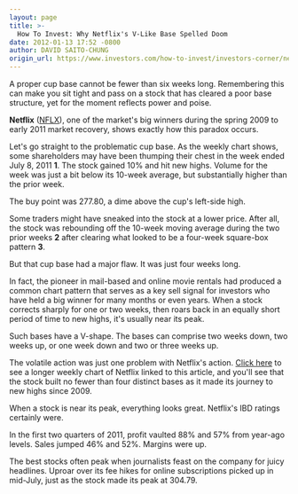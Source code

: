```yaml
---
layout: page
title: >-
  How To Invest: Why Netflix's V-Like Base Spelled Doom
date: 2012-01-13 17:52 -0800
author: DAVID SAITO-CHUNG
origin_url: https://www.investors.com/how-to-invest/investors-corner/netflix-sell-signal-was-faulty-base-pattern
---
```





A proper cup base cannot be fewer than six weeks long. Remembering this can make you sit tight and pass on a stock that has cleared a poor base structure, yet for the moment reflects power and poise.


**Netflix** ([NFLX](https://research.investors.com/quote.aspx?symbol=NFLX)), one of the market's big winners during the spring 2009 to early 2011 market recovery, shows exactly how this paradox occurs.


Let's go straight to the problematic cup base. As the weekly chart shows, some shareholders may have been thumping their chest in the week ended July 8, 2011 **1**. The stock gained 10% and hit new highs. Volume for the week was just a bit below its 10-week average, but substantially higher than the prior week.


The buy point was 277.80, a dime above the cup's left-side high.


Some traders might have sneaked into the stock at a lower price. After all, the stock was rebounding off the 10-week moving average during the two prior weeks **2** after clearing what looked to be a four-week square-box pattern **3**.


But that cup base had a major flaw. It was just four weeks long.


In fact, the pioneer in mail-based and online movie rentals had produced a common chart pattern that serves as a key sell signal for investors who have held a big winner for many months or even years. When a stock corrects sharply for one or two weeks, then roars back in an equally short period of time to new highs, it's usually near its peak.


Such bases have a V-shape. The bases can comprise two weeks down, two weeks up, or one week down and two or three weeks up.


The volatile action was just one problem with Netflix's action. [Click here](/NewsAndAnalysis/PhotoPopup.aspx?path=WEBcor0117.gif&docId=597787) to see a longer weekly chart of Netflix linked to this article, and you'll see that the stock built no fewer than four distinct bases as it made its journey to new highs since 2009.


When a stock is near its peak, everything looks great. Netflix's IBD ratings certainly were.


In the first two quarters of 2011, profit vaulted 88% and 57% from year-ago levels. Sales jumped 46% and 52%. Margins were up.


The best stocks often peak when journalists feast on the company for juicy headlines. Uproar over its fee hikes for online subscriptions picked up in mid-July, just as the stock made its peak at 304.79.




